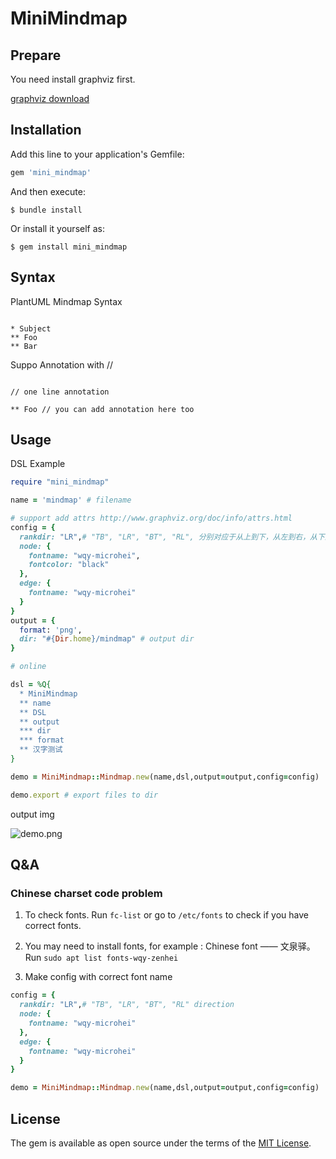 # MiniMindmap

## Prepare

You need install graphviz first.

[graphviz download](http://www.graphviz.org/download/)

## Installation

Add this line to your application's Gemfile:

```ruby
gem 'mini_mindmap'
```

And then execute:

    $ bundle install

Or install it yourself as:

    $ gem install mini_mindmap

## Syntax

PlantUML Mindmap Syntax

```

* Subject
** Foo
** Bar

```

Suppo Annotation with //

```

// one line annotation

** Foo // you can add annotation here too

```

## Usage

DSL Example

```ruby
require "mini_mindmap"

name = 'mindmap' # filename

# support add attrs http://www.graphviz.org/doc/info/attrs.html
config = {
  rankdir: "LR",# "TB", "LR", "BT", "RL", 分别对应于从上到下，从左到右，从下到上和从右到左绘制的有向图
  node: {
    fontname: "wqy-microhei",
    fontcolor: "black"
  },
  edge: {
    fontname: "wqy-microhei"
  }
}
output = {
  format: 'png',
  dir: "#{Dir.home}/mindmap" # output dir
}

# online

dsl = %Q{
  * MiniMindmap
  ** name
  ** DSL
  ** output
  *** dir
  *** format
  ** 汉字测试
}

demo = MiniMindmap::Mindmap.new(name,dsl,output=output,config=config)

demo.export # export files to dir

```
output img

![demo.png](https://wx2.sbimg.cn/2020/07/16/CiWr6.png)

## Q&A

### Chinese charset code problem

1. To check fonts. Run `fc-list` or go to `/etc/fonts` to check if you have correct fonts.

2. You may need to install fonts, for example : Chinese font —— 文泉驿。 Run `sudo apt list fonts-wqy-zenhei`
3. Make config with correct font name

> 
```ruby
config = {
  rankdir: "LR",# "TB", "LR", "BT", "RL" direction
  node: {
    fontname: "wqy-microhei"
  },
  edge: {
    fontname: "wqy-microhei"
  }
}

demo = MiniMindmap::Mindmap.new(name,dsl,output=output,config=config)

```
## License

The gem is available as open source under the terms of the [MIT License](https://opensource.org/licenses/MIT).
